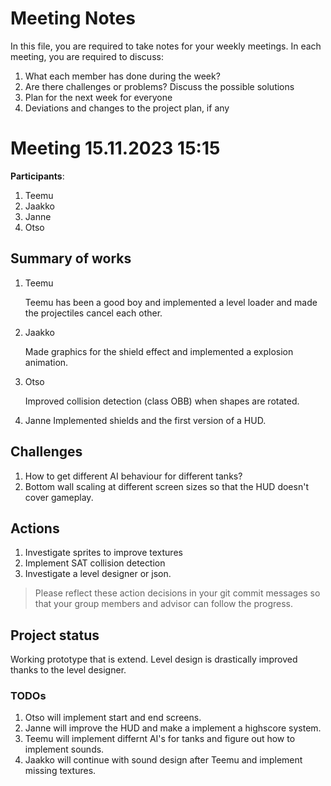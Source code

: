 # Meeting Notes
In this file, you are required to take notes for your weekly meetings. 
In each meeting, you are required to discuss:

1. What each member has done during the week?
2. Are there challenges or problems? Discuss the possible solutions
3. Plan for the next week for everyone
4. Deviations and changes to the project plan, if any


# Meeting 15.11.2023 15:15

**Participants**: 
1. Teemu 
2. Jaakko
3. Janne
4. Otso 

## Summary of works
1. Teemu
   
   Teemu has been a good boy and implemented a level loader and made the projectiles cancel each other.

2. Jaakko 

   Made graphics for the shield effect and implemented a explosion animation.

3. Otso

   Improved collision detection (class OBB) when shapes are rotated.

4. Janne
   Implemented shields and the first version of a HUD. 

## Challenges

1. How to get different AI behaviour for different tanks?
2. Bottom wall scaling at different screen sizes so that the HUD doesn't cover gameplay.

## Actions
1. Investigate sprites to improve textures
2. Implement SAT collision detection
3. Investigate a level designer or json.

> Please reflect these action decisions in your git commit messages so that 
> your group members and advisor can follow the progress.

## Project status 
Working prototype that is extend. Level design is drastically improved thanks to the level designer.

### TODOs
1. Otso will implement start and end screens.
2. Janne will improve the HUD and make a implement a highscore system. 
3. Teemu will implement differnt AI's for tanks and figure out how to implement sounds.
4. Jaakko will continue with sound design after Teemu and implement missing textures.